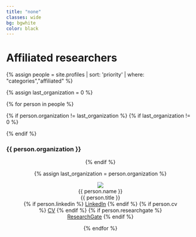 ```yaml
---
title: "none"
classes: wide
bg: bgwhite
color: black
---
```


# Affiliated researchers

{% assign people = site.profiles | sort: 'priority' | where: "categories","affiliated" %}

{% assign last_organization = 0 %}

{% for person in people %}

{% if person.organization != last_organization %}
{% if last_organization != 0 %}
</center>
{% endif %}

<h3> {{ person.organization }} </h3>

<center>
{% endif %}

{% assign last_organization = person.organization %}

<figure class="affiliated">
  <div class="affiliated-img-wrapper">
    <img src="{{ person.picture }}">
  </div>
  <figcaption>
    <span class="collaborator-name">{{ person.name }}</span><br>{{ person.title }}
    <br>
{% if person.linkedin %}
    <a href="{{ person.linkedin }}"><i class="fa fa-linkedin-square"></i> LinkedIn</a>
{% endif %}
{% if person.cv %}
    <a href="{{ person.cv }}"><i class="fa fa-file-pdf"></i> CV</a>
{% endif %}
{% if person.researchgate %}
    <a href="{{ person.cv }}"><i class="fa-brands fa-researchgate"></i> ResearchGate</a>
{% endif %}
  </figcaption>
</figure>

{% endfor %}
